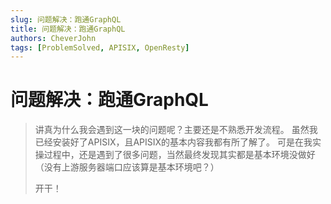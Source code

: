 ```yaml
---
slug: 问题解决：跑通GraphQL
title: 问题解决：跑通GraphQL
authors: CheverJohn
tags: [ProblemSolved, APISIX, OpenResty]
---
```

# 问题解决：跑通GraphQL

> 讲真为什么我会遇到这一块的问题呢？主要还是不熟悉开发流程。
> 虽然我已经安装好了APISIX，且APISIX的基本内容我都有所了解了。
> 可是在我实操过程中，还是遇到了很多问题，当然最终发现其实都是基本环境没做好（没有上游服务器端口应该算是基本环境吧？）
>
> 开干！

